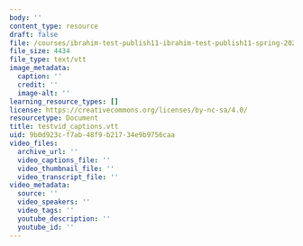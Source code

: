```yaml
---
body: ''
content_type: resource
draft: false
file: /courses/ibrahim-test-publish11-ibrahim-test-publish11-spring-2023/testvid_captions.vtt
file_size: 4434
file_type: text/vtt
image_metadata:
  caption: ''
  credit: ''
  image-alt: ''
learning_resource_types: []
license: https://creativecommons.org/licenses/by-nc-sa/4.0/
resourcetype: Document
title: testvid_captions.vtt
uid: 9b0d923c-f7ab-48f9-b217-34e9b9756caa
video_files:
  archive_url: ''
  video_captions_file: ''
  video_thumbnail_file: ''
  video_transcript_file: ''
video_metadata:
  source: ''
  video_speakers: ''
  video_tags: ''
  youtube_description: ''
  youtube_id: ''
---
```

